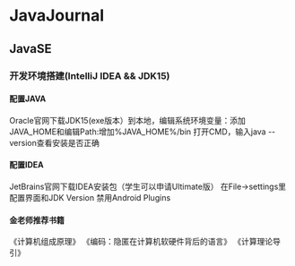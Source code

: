 # JavaJournal
## JavaSE
### 开发环境搭建(IntelliJ IDEA && JDK15)
#### 配置JAVA
Oracle官网下载JDK15(exe版本）到本地，编辑系统环境变量：添加JAVA_HOME和编辑Path:增加%JAVA_HOME%/bin
打开CMD，输入java --version查看安装是否正确
#### 配置IDEA
JetBrains官网下载IDEA安装包（学生可以申请Ultimate版）
在File->settings里配置界面和JDK Version
禁用Android Plugins
#### 金老师推荐书籍
《计算机组成原理》
《编码：隐匿在计算机软硬件背后的语言》
《计算理论导引》
